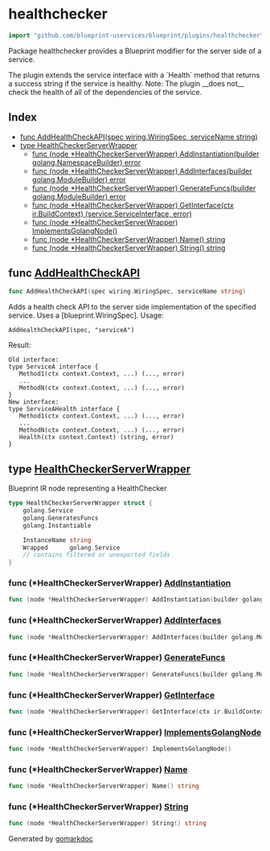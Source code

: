 <!-- Code generated by gomarkdoc. DO NOT EDIT -->

# healthchecker

```go
import "github.com/blueprint-uservices/blueprint/plugins/healthchecker"
```

Package healthchecker provides a Blueprint modifier for the server side of a service.

The plugin extends the service interface with a \`Health\` method that returns a success string if the service is healthy. Note: The plugin \_\_does not\_\_ check the health of all of the dependencies of the service.

## Index

- [func AddHealthCheckAPI\(spec wiring.WiringSpec, serviceName string\)](<#AddHealthCheckAPI>)
- [type HealthCheckerServerWrapper](<#HealthCheckerServerWrapper>)
  - [func \(node \*HealthCheckerServerWrapper\) AddInstantiation\(builder golang.NamespaceBuilder\) error](<#HealthCheckerServerWrapper.AddInstantiation>)
  - [func \(node \*HealthCheckerServerWrapper\) AddInterfaces\(builder golang.ModuleBuilder\) error](<#HealthCheckerServerWrapper.AddInterfaces>)
  - [func \(node \*HealthCheckerServerWrapper\) GenerateFuncs\(builder golang.ModuleBuilder\) error](<#HealthCheckerServerWrapper.GenerateFuncs>)
  - [func \(node \*HealthCheckerServerWrapper\) GetInterface\(ctx ir.BuildContext\) \(service.ServiceInterface, error\)](<#HealthCheckerServerWrapper.GetInterface>)
  - [func \(node \*HealthCheckerServerWrapper\) ImplementsGolangNode\(\)](<#HealthCheckerServerWrapper.ImplementsGolangNode>)
  - [func \(node \*HealthCheckerServerWrapper\) Name\(\) string](<#HealthCheckerServerWrapper.Name>)
  - [func \(node \*HealthCheckerServerWrapper\) String\(\) string](<#HealthCheckerServerWrapper.String>)


<a name="AddHealthCheckAPI"></a>
## func [AddHealthCheckAPI](<https://github.com/blueprint-uservices/blueprint/blob/main/plugins/healthchecker/wiring.go#L36>)

```go
func AddHealthCheckAPI(spec wiring.WiringSpec, serviceName string)
```

Adds a health check API to the server side implementation of the specified service. Uses a \[blueprint.WiringSpec\]. Usage:

```
AddHealthCheckAPI(spec, "serviceA")
```

Result:

```
Old interface:
type ServiceA interface {
   Method1(ctx context.Context, ...) (..., error)
   ...
   MethodN(ctx context.Context, ...) (..., error)
}
New interface:
type ServiceAHealth interface {
   Method1(ctx context.Context, ...) (..., error)
   ...
   MethodN(ctx context.Context, ...) (..., error)
   Health(ctx context.Context) (string, error)
}
```

<a name="HealthCheckerServerWrapper"></a>
## type [HealthCheckerServerWrapper](<https://github.com/blueprint-uservices/blueprint/blob/main/plugins/healthchecker/ir.go#L15-L24>)

Blueprint IR node representing a HealthChecker

```go
type HealthCheckerServerWrapper struct {
    golang.Service
    golang.GeneratesFuncs
    golang.Instantiable

    InstanceName string
    Wrapped      golang.Service
    // contains filtered or unexported fields
}
```

<a name="HealthCheckerServerWrapper.AddInstantiation"></a>
### func \(\*HealthCheckerServerWrapper\) [AddInstantiation](<https://github.com/blueprint-uservices/blueprint/blob/main/plugins/healthchecker/ir.go#L99>)

```go
func (node *HealthCheckerServerWrapper) AddInstantiation(builder golang.NamespaceBuilder) error
```



<a name="HealthCheckerServerWrapper.AddInterfaces"></a>
### func \(\*HealthCheckerServerWrapper\) [AddInterfaces](<https://github.com/blueprint-uservices/blueprint/blob/main/plugins/healthchecker/ir.go#L36>)

```go
func (node *HealthCheckerServerWrapper) AddInterfaces(builder golang.ModuleBuilder) error
```



<a name="HealthCheckerServerWrapper.GenerateFuncs"></a>
### func \(\*HealthCheckerServerWrapper\) [GenerateFuncs](<https://github.com/blueprint-uservices/blueprint/blob/main/plugins/healthchecker/ir.go#L83>)

```go
func (node *HealthCheckerServerWrapper) GenerateFuncs(builder golang.ModuleBuilder) error
```



<a name="HealthCheckerServerWrapper.GetInterface"></a>
### func \(\*HealthCheckerServerWrapper\) [GetInterface](<https://github.com/blueprint-uservices/blueprint/blob/main/plugins/healthchecker/ir.go#L79>)

```go
func (node *HealthCheckerServerWrapper) GetInterface(ctx ir.BuildContext) (service.ServiceInterface, error)
```



<a name="HealthCheckerServerWrapper.ImplementsGolangNode"></a>
### func \(\*HealthCheckerServerWrapper\) [ImplementsGolangNode](<https://github.com/blueprint-uservices/blueprint/blob/main/plugins/healthchecker/ir.go#L26>)

```go
func (node *HealthCheckerServerWrapper) ImplementsGolangNode()
```



<a name="HealthCheckerServerWrapper.Name"></a>
### func \(\*HealthCheckerServerWrapper\) [Name](<https://github.com/blueprint-uservices/blueprint/blob/main/plugins/healthchecker/ir.go#L28>)

```go
func (node *HealthCheckerServerWrapper) Name() string
```



<a name="HealthCheckerServerWrapper.String"></a>
### func \(\*HealthCheckerServerWrapper\) [String](<https://github.com/blueprint-uservices/blueprint/blob/main/plugins/healthchecker/ir.go#L32>)

```go
func (node *HealthCheckerServerWrapper) String() string
```



Generated by [gomarkdoc](<https://github.com/princjef/gomarkdoc>)

